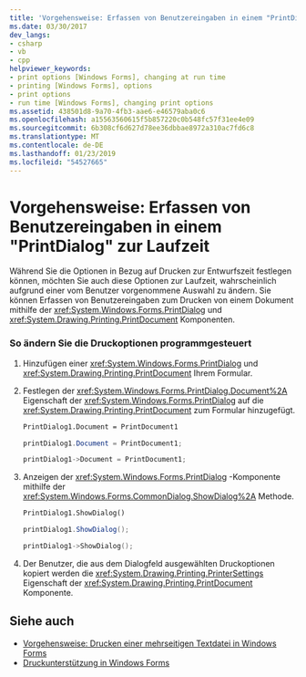 ```yaml
---
title: 'Vorgehensweise: Erfassen von Benutzereingaben in einem "PrintDialog" zur Laufzeit'
ms.date: 03/30/2017
dev_langs:
- csharp
- vb
- cpp
helpviewer_keywords:
- print options [Windows Forms], changing at run time
- printing [Windows Forms], options
- print options
- run time [Windows Forms], changing print options
ms.assetid: 438501d8-9a70-4fb3-aae6-e46579aba0c6
ms.openlocfilehash: a15563560615f5b857220c0b548fc57f31ee4e09
ms.sourcegitcommit: 6b308cf6d627d78ee36dbbae8972a310ac7fd6c8
ms.translationtype: MT
ms.contentlocale: de-DE
ms.lasthandoff: 01/23/2019
ms.locfileid: "54527665"
---
```

# <a name="how-to-capture-user-input-from-a-printdialog-at-run-time"></a>Vorgehensweise: Erfassen von Benutzereingaben in einem "PrintDialog" zur Laufzeit
Während Sie die Optionen in Bezug auf Drucken zur Entwurfszeit festlegen können, möchten Sie auch diese Optionen zur Laufzeit, wahrscheinlich aufgrund einer vom Benutzer vorgenommene Auswahl zu ändern. Sie können Erfassen von Benutzereingaben zum Drucken von einem Dokument mithilfe der <xref:System.Windows.Forms.PrintDialog> und <xref:System.Drawing.Printing.PrintDocument> Komponenten.  
  
### <a name="to-change-print-options-programmatically"></a>So ändern Sie die Druckoptionen programmgesteuert  
  
1.  Hinzufügen einer <xref:System.Windows.Forms.PrintDialog> und <xref:System.Drawing.Printing.PrintDocument> Ihrem Formular.  
  
2.  Festlegen der <xref:System.Windows.Forms.PrintDialog.Document%2A> Eigenschaft der <xref:System.Windows.Forms.PrintDialog> auf die <xref:System.Drawing.Printing.PrintDocument> zum Formular hinzugefügt.  
  
    ```vb  
    PrintDialog1.Document = PrintDocument1  
    ```  
  
    ```csharp  
    printDialog1.Document = PrintDocument1;  
    ```  
  
    ```cpp  
    printDialog1->Document = PrintDocument1;  
    ```  
  
3.  Anzeigen der <xref:System.Windows.Forms.PrintDialog> -Komponente mithilfe der <xref:System.Windows.Forms.CommonDialog.ShowDialog%2A> Methode.  
  
    ```vb  
    PrintDialog1.ShowDialog()  
    ```  
  
    ```csharp  
    printDialog1.ShowDialog();  
    ```  
  
    ```cpp  
    printDialog1->ShowDialog();  
    ```  
  
4.  Der Benutzer, die aus dem Dialogfeld ausgewählten Druckoptionen kopiert werden die <xref:System.Drawing.Printing.PrinterSettings> Eigenschaft der <xref:System.Drawing.Printing.PrintDocument> Komponente.  
  
## <a name="see-also"></a>Siehe auch
- [Vorgehensweise: Drucken einer mehrseitigen Textdatei in Windows Forms](../../../../docs/framework/winforms/advanced/how-to-print-a-multi-page-text-file-in-windows-forms.md)
- [Druckunterstützung in Windows Forms](../../../../docs/framework/winforms/advanced/windows-forms-print-support.md)
